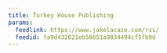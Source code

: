 ```yaml
---
title: Turkey House Publishing
params:
  feedlink: https://www.jakelacaze.com/rss/
  feedid: fa9d432621eb56651a9834494cf5fb9d
---
```

